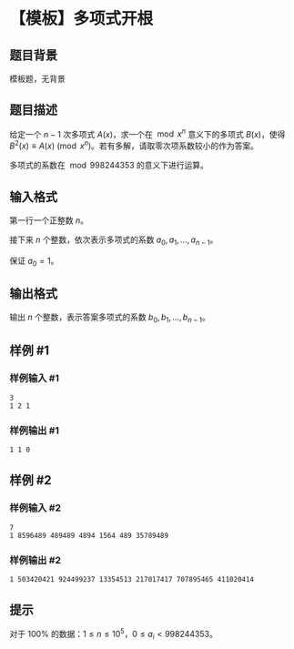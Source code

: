# 【模板】多项式开根

## 题目背景

模板题，无背景

## 题目描述

给定一个 $n-1$ 次多项式 $A(x)$，求一个在 ${} \bmod x^n$ 意义下的多项式 $B(x)$，使得 $B^2(x) \equiv A(x) \pmod{x^n}$。若有多解，请取零次项系数较小的作为答案。

多项式的系数在 ${}\bmod 998244353$ 的意义下进行运算。

## 输入格式

第一行一个正整数 $n$。

接下来 $n$ 个整数，依次表示多项式的系数 $a_0, a_1, \dots, a_{n-1}$。

保证 $a_0 = 1$。

## 输出格式

输出 $n$ 个整数，表示答案多项式的系数 $b_0, b_1, \dots, b_{n-1}$。

## 样例 #1

### 样例输入 #1
```
3
1 2 1
```

### 样例输出 #1

```
1 1 0
```

## 样例 #2

### 样例输入 #2
```
7
1 8596489 489489 4894 1564 489 35789489  
```

### 样例输出 #2

```
1 503420421 924499237 13354513 217017417 707895465 411020414
```

## 提示

对于 $100 \%$ 的数据：$1 \le n \leq 10^5$，$0 \le a_i < 998244353$。
